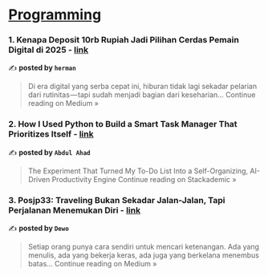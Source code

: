
<h1><a href=https://medium.com/tag/programming/recommended target="_blank" rel="noopener noreferrer">Programming</a></h1>
<h3>1. Kenapa Deposit 10rb Rupiah Jadi Pilihan Cerdas Pemain Digital di 2025 - <a href="https://medium.com/@POSJP33TERPERCAYA/kenapa-deposit-10rb-rupiah-jadi-pilihan-cerdas-pemain-digital-di-2025-30833e2434c6?source=rss------programming-5" target="_blank" rel="noopener noreferrer">link</a></h3>

✍️ **posted by `herman`**

<blockquote>Di era digital yang serba cepat ini, hiburan tidak lagi sekadar pelarian dari rutinitas — tapi sudah menjadi bagian dari keseharian…
Continue reading on Medium »</blockquote>

<h3>2. How I Used Python to Build a Smart Task Manager That Prioritizes Itself - <a href="https://blog.stackademic.com/how-i-used-python-to-build-a-smart-task-manager-that-prioritizes-itself-f04f4e60b43e?source=rss------programming-5" target="_blank" rel="noopener noreferrer">link</a></h3>

✍️ **posted by `Abdul Ahad`**

<blockquote>The Experiment That Turned My To-Do List Into a Self-Organizing, AI-Driven Productivity Engine
Continue reading on Stackademic »</blockquote>

<h3>3. Posjp33: Traveling Bukan Sekadar Jalan-Jalan, Tapi Perjalanan Menemukan Diri - <a href="https://medium.com/@dewo170501/posjp33-traveling-bukan-sekadar-jalan-jalan-tapi-perjalanan-menemukan-diri-7cbb28fe6073?source=rss------programming-5" target="_blank" rel="noopener noreferrer">link</a></h3>

✍️ **posted by `Dewo`**

<blockquote>Setiap orang punya cara sendiri untuk mencari ketenangan. Ada yang menulis, ada yang bekerja keras, ada juga yang berkelana menembus batas…
Continue reading on Medium »</blockquote>


